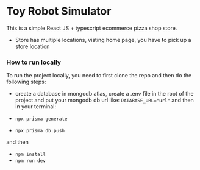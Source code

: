 # Toy Robot Simulator

This is a simple React JS + typescript ecommerce pizza shop store.

- Store has multiple locations, visting home page, you have to pick up a store location

### How to run locally

To run the project locally, you need to first clone the repo and then do the following steps:

- create a database in mongodb atlas, create a .env file in the root of the project and put your mongodb db url like:
  `DATABASE_URL="url"`
  and then
  in your terminal:

- `npx prisma generate`
- `npx prisma db push`

and then

- `npm install`
- `npm run dev`
